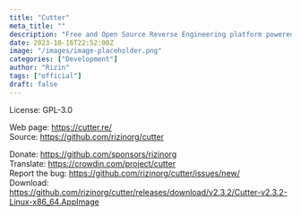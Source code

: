 ```yaml
---
title: "Cutter"
meta_title: ""
description: "Free and Open Source Reverse Engineering platform powered by Rizin"
date: 2023-10-16T22:52:00Z
image: "/images/image-placeholder.png"
categories: ["Development"]
author: "Rizin"
tags: ["official"]
draft: false
---
```


License: GPL-3.0

Web page: https://cutter.re/  
Source: https://github.com/rizinorg/cutter

Donate: https://github.com/sponsors/rizinorg  
Translate: https://crowdin.com/project/cutter  
Report the bug: https://github.com/rizinorg/cutter/issues/new/  
Download: https://github.com/rizinorg/cutter/releases/download/v2.3.2/Cutter-v2.3.2-Linux-x86_64.AppImage
